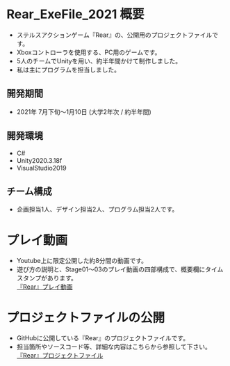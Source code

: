 # Rear_ExeFile_2021 概要
- ステルスアクションゲーム『Rear』の、公開用のプロジェクトファイルです。  
- Xboxコントローラを使用する、PC用のゲームです。  
- 5人のチームでUnityを用い、約半年間かけて制作しました。  
- 私は主にプログラムを担当しました。
## 開発期間
- 2021年 7月下旬～1月10日 (大学2年次 / 約半年間)  
## 開発環境
- C#
- Unity2020.3.18f
- VisualStudio2019
## チーム構成
- 企画担当1人、デザイン担当2人、プログラム担当2人です。
  
  
  
# プレイ動画
- Youtube上に限定公開した約8分間の動画です。  
- 遊び方の説明と、Stage01～03のプレイ動画の四部構成で、概要欄にタイムスタンプがあります。  
[『Rear』プレイ動画](https://youtu.be/mYLQkXrPDaM)  
  
  
  
# プロジェクトファイルの公開
- GitHubに公開している『Rear』のプロジェクトファイルです。  
- 担当箇所やソースコード等、詳細な内容はこちらから参照して下さい。  
[『Rear』プロジェクトファイル](https://github.com/shuhei-M/Rear_ProjectFile_2021)  

